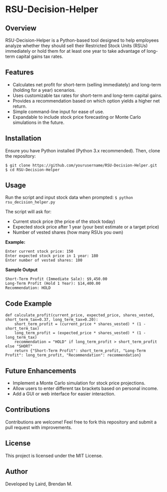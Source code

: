 # RSU-Decision-Helper

## Overview

RSU-Decision-Helper is a Python-based tool designed to help employees analyze whether they should sell their Restricted Stock Units (RSUs) immediately or hold them for at least one year to take advantage of long-term capital gains tax rates.

## Features
* Calculates net profit for short-term (selling immediately) and long-term (holding for a year) scenarios.
* Uses customizable tax rates for short-term and long-term capital gains.
* Provides a recommendation based on which option yields a higher net return.
* Simple command-line input for ease of use.
* Expandable to include stock price forecasting or Monte Carlo simulations in the future.

## Installation
Ensure you have Python installed (Python 3.x recommended). Then, clone the repository:
```
$ git clone https://github.com/yourusername/RSU-Decision-Helper.git
$ cd RSU-Decision-Helper
```

## Usage
Run the script and input stock data when prompted:
`$ python rsu_decision_helper.py`

The script will ask for:
* Current stock price (the price of the stock today)
* Expected stock price after 1 year (your best estimate or a target price)
* Number of vested shares (how many RSUs you own)

**Example:**
```
Enter current stock price: 150
Enter expected stock price in 1 year: 180
Enter number of vested shares: 100
```
**Sample Output**
```
Short-Term Profit (Immediate Sale): $9,450.00
Long-Term Profit (Hold 1 Year): $14,400.00
Recommendation: HOLD
```

## Code Example
```
def calculate_profit(current_price, expected_price, shares_vested, short_term_tax=0.37, long_term_tax=0.20):
    short_term_profit = (current_price * shares_vested) * (1 - short_term_tax)
    long_term_profit = (expected_price * shares_vested) * (1 - long_term_tax)
    recommendation = "HOLD" if long_term_profit > short_term_profit else "SHORT"
    return {"Short-Term Profit": short_term_profit, "Long-Term Profit": long_term_profit, "Recommendation": recommendation}
```

## Future Enhancements
* Implement a Monte Carlo simulation for stock price projections.
* Allow users to enter different tax brackets based on personal income.
* Add a GUI or web interface for easier interaction.

## Contributions

Contributions are welcome! Feel free to fork this repository and submit a pull request with improvements.

## License
This project is licensed under the MIT License.

## Author

Developed by Laird, Brendan M.

